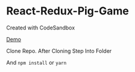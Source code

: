 # React-Redux-Pig-Game
Created with CodeSandbox


[Demo](https://k091w379mv.codesandbox.io/)


Clone Repo.
After Cloning Step Into Folder

And `npm install` or `yarn`
